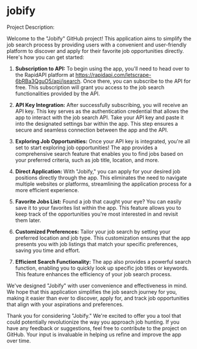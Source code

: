 # jobify
Project Description:

Welcome to the "Jobify" GitHub project! This application aims to simplify the job search process by providing users with a convenient and user-friendly platform to discover and apply for their favorite job opportunities directly. Here's how you can get started:

1. **Subscription to API:**
   To begin using the app, you'll need to head over to the RapidAPI platform at https://rapidapi.com/letscrape-6bRBa3QguO5/api/jsearch. Once there, you can subscribe to the API for free. This subscription will grant you access to the job search functionalities provided by the API.

2. **API Key Integration:**
   After successfully subscribing, you will receive an API key. This key serves as the authentication credential that allows the app to interact with the job search API. Take your API key and paste it into the designated settings bar within the app. This step ensures a secure and seamless connection between the app and the API.

3. **Exploring Job Opportunities:**
   Once your API key is integrated, you're all set to start exploring job opportunities! The app provides a comprehensive search feature that enables you to find jobs based on your preferred criteria, such as job title, location, and more.

4. **Direct Application:**
   With "Jobify," you can apply for your desired job positions directly through the app. This eliminates the need to navigate multiple websites or platforms, streamlining the application process for a more efficient experience.

5. **Favorite Jobs List:**
   Found a job that caught your eye? You can easily save it to your favorites list within the app. This feature allows you to keep track of the opportunities you're most interested in and revisit them later.

6. **Customized Preferences:**
   Tailor your job search by setting your preferred location and job type. This customization ensures that the app presents you with job listings that match your specific preferences, saving you time and effort.

7. **Efficient Search Functionality:**
   The app also provides a powerful search function, enabling you to quickly look up specific job titles or keywords. This feature enhances the efficiency of your job search process.

We've designed "Jobify" with user convenience and effectiveness in mind. We hope that this application simplifies the job search journey for you, making it easier than ever to discover, apply for, and track job opportunities that align with your aspirations and preferences.

Thank you for considering "Jobify." We're excited to offer you a tool that could potentially revolutionize the way you approach job hunting. If you have any feedback or suggestions, feel free to contribute to the project on GitHub. Your input is invaluable in helping us refine and improve the app over time.